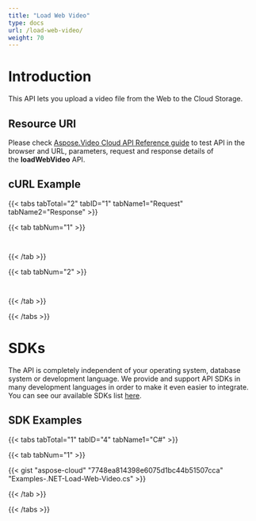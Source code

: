 ```yaml
---
title: "Load Web Video"
type: docs
url: /load-web-video/
weight: 70
---
```


# **Introduction**
This API lets you upload a video file from the Web to the Cloud Storage.
## **Resource URI**
Please check [Aspose.Video Cloud API Reference guide](http://apireference.aspose.cloud/video) to test API in the browser and URL, parameters, request and response details of the **loadWebVideo** API. 
## **cURL Example**
{{< tabs tabTotal="2" tabID="1" tabName1="Request" tabName2="Response" >}}

{{< tab tabNum="1" >}}

```java



```

{{< /tab >}}

{{< tab tabNum="2" >}}

```java



```

{{< /tab >}}

{{< /tabs >}}
# **SDKs**
The API is completely independent of your operating system, database system or development language. We provide and support API SDKs in many development languages in order to make it even easier to integrate. You can see our available SDKs list [here](/video/available-sdks/).
## **SDK Examples**
{{< tabs tabTotal="1" tabID="4" tabName1="C#" >}}

{{< tab tabNum="1" >}}

{{< gist "aspose-cloud" "7748ea814398e6075d1bc44b51507cca" "Examples-.NET-Load-Web-Video.cs" >}}

{{< /tab >}}

{{< /tabs >}}
